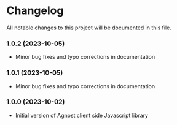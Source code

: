 # Changelog

All notable changes to this project will be documented in this file.

### 1.0.2 (2023-10-05)

-  Minor bug fixes and typo corrections in documentation

### 1.0.1 (2023-10-05)

-  Minor bug fixes and typo corrections in documentation

### 1.0.0 (2023-10-02)

-  Initial version of Agnost client side Javascript library
